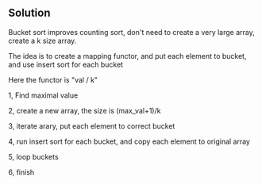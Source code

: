 ## Solution

Bucket sort improves counting sort, don't need to create a very large array, create a k size array.

The idea is to create a mapping functor, and put each element to bucket, and use insert sort for each bucket

Here the functor is "val / k"

1, Find maximal value

2, create a new array, the size is (max_val+1)/k

3, iterate arary, put each element to correct bucket

4, run insert sort for each bucket, and copy each element to original array

5, loop buckets

6, finish